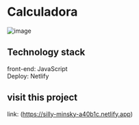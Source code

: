 # Calculadora
![image](https://user-images.githubusercontent.com/98501291/151566500-2c4a8197-682b-48fd-acf5-43a1f5e39af2.png)

## Technology stack
front-end: JavaScript </br>
Deploy: Netlify

## visit this project
link: (https://silly-minsky-a40b1c.netlify.app)
